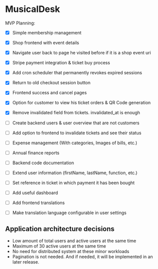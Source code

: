 # MusicalDesk

MVP Planning:

- [x] Simple membership management
- [x] Shop frontend with event details
- [x] Navigate user back to page he visited before if it is a shop event uri
- [x] Stripe payment integration & ticket buy process
- [x] Add cron scheduler that permanently revokes expired sessions
- [x] Return to old checkout session button
- [x] Frontend success and cancel pages
- [x] Option for customer to view his ticket orders & QR Code generation
- [x] Remove invalidated field from tickets. invalidated_at is enough
- [ ] Create backend users & user overview that are not customers
- [ ] Add option to frontend to invalidate tickets and see their status
- [ ] Expense management (With categories, Images of bills, etc.)
- [ ] Annual finance reports
- [ ] Backend code documentation
- [ ] Extend user information (firstName, lastName, function, etc.)
- [ ] Set reference in ticket in which payment it has been bought
- [ ] Add useful dashboard
- [ ] Add frontend translations
- [ ] Make translation language configurable in user settings


## Application architecture decisions

- Low amount of total users and active users at the same time
- Maximum of 30 active users at the same time
- No need for distributed system at these minor workloads
- Pagination is not needed. And if needed, it will be implemented in an later release.

